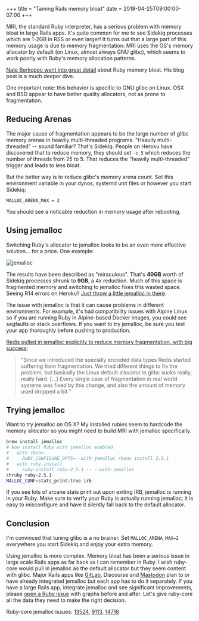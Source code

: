 +++
title = "Taming Rails memory bloat"
date = 2018-04-25T09:00:00-07:00
+++

MRI, the standard Ruby interpreter, has a serious problem with memory bloat in large Rails apps.
It's quite common for me to see Sidekiq processes which are 1-2GB in RSS or even larger!
It turns out that a large part of this memory usage is due to memory fragmentation: MRI uses
the OS's memory allocator by default (on Linux, almost always GNU glibc),
which seems to work poorly with Ruby's memory allocation patterns.

[Nate Berkopec went into great detail](https://www.speedshop.co/2017/12/04/malloc-doubles-ruby-memory.html) about Ruby memory bloat.  His blog post is a much deeper dive.

One important note: this behavior is specific to GNU glibc on Linux.
OSX and BSD appear to have better quality allocators, not as prone to fragmentation.

## Reducing Arenas

The major cause of fragmentation appears to be the large number of glibc memory arenas in heavily multi-threaded programs.
"Heavily multi-threaded" -- sound familiar?  That's Sidekiq.
People on Heroku have discovered that to reduce memory, they should set `-c 5` which reduces the number of threads from 25 to 5.
That reduces the "heavily multi-threaded" trigger and leads to less bloat.

But the better way is to reduce glibc's memory arena count.
Set this environment variable in your dynos, systemd unit files or however you start Sidekiq:

```
MALLOC_ARENA_MAX = 2
```

You should see a noticable reduction in memory usage after rebooting.

## Using jemalloc

Switching Ruby's allocator to jemalloc looks to be an even more effective solution... for a price.
One example:

![jemalloc](https://www.mikeperham.com/images/jemalloc.jpg)

The results have been described as "miraculous".
That's **40GB** worth of Sidekiq processes shrunk to **9GB**, a 4x reduction.
Much of this space is fragmented memory and switching to jemalloc fixes this wasted space.
Seeing R14 errors on Heroku?
[Just throw a little jemalloc in there](https://www.levups.com/en/blog/2017/optimize_ruby_memory_usage_jemalloc_heroku_scalingo.html).

The issue with jemalloc is that it can cause problems in different environments.
For example, it's had compatibility issues with Alpine Linux so if you are running Ruby in Alpine-based Docker images, you could see segfaults or stack overflows.
If you want to try jemalloc, be sure you test your app thoroughly before pushing to production.

[Redis pulled in jemalloc explicitly to reduce memory fragmentation, with
big success](http://oldblog.antirez.com/post/everything-about-redis-24.html):

> "Since we introduced the specially encoded data types Redis started suffering from fragmentation. We tried different things to fix the problem, but basically the Linux default allocator in glibc sucks really, really hard. [...] Every single case of fragmentation in real world systems was fixed by this change, and also the amount of memory used dropped a bit."

## Trying jemalloc

Want to try jemalloc on OS X?
My installed rubies seem to hardcode the memory allocator so you might need to build MRI with jemalloc specifically.

```bash
brew install jemalloc
# Now install Ruby with jemalloc enabled
#   with rbenv:
#     RUBY_CONFIGURE_OPTS=--with-jemalloc rbenv install 2.5.1
#   with ruby-install
#     ruby-install ruby-2.5.1 -- --with-jemalloc
chruby ruby-2.5.1
MALLOC_CONF=stats_print:true irb
```

If you see lots of arcane stats print out upon exiting IRB, jemalloc is running in your Ruby.
Make sure to verify your Ruby is actually running jemalloc; it is easy to misconfigure and have it silently fall back to the default allocator.

## Conclusion

I'm convinced that tuning glibc is a no brainer.
Set `MALLOC_ARENA_MAX=2` everywhere you start Sidekiq and enjoy your extra memory.

Using jemalloc is more complex.
Memory bloat has been a serious issue in large scale Rails apps as far back as I can remember in Ruby.
I wish ruby-core would pull in jemalloc as the default allocator but they seem content with glibc.
Major Rails apps like [GitLab](https://gitlab.com/gitlab-org/omnibus-gitlab/issues/3073), Discourse and [Mastodon](https://github.com/tootsuite/mastodon/issues/7257) plan to or have already integrated jemalloc but each app has to do it separately.
If you have a large Rails app, integrate jemalloc and see significant improvements, please [open a Ruby issue](https://bugs.ruby-lang.org/issues/new) with graphs before and after.
Let's give ruby-core all the data they need to make the right decision.

Ruby-core jemalloc issues: [13524](https://bugs.ruby-lang.org/issues/13524), [9113](https://bugs.ruby-lang.org/issues/9113), [14718](https://bugs.ruby-lang.org/issues/14718)
